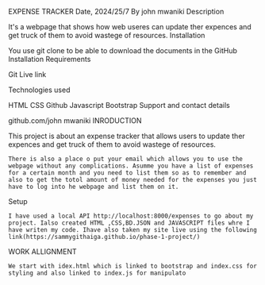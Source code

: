 EXPENSE TRACKER
Date, 2024/25/7
By john mwaniki
Description

It's a webpage that shows how web useres can update ther expences and get truck of them to avoid wastege of resources.
Installation

You use git clone to be able to download the documents in the GitHub
Installation Requirements

Git
Live link

Technologies used

HTML CSS Github Javascript Bootstrap
Support and contact details

github.com/john mwaniki
INRODUCTION

This project is about an expense tracker that allows users to update ther expences and get truck of them to avoid wastege of resources.

    There is also a place o put your email which allows you to use the webpage without any complications. Asumme you have a list of expenses for a certain month and you need to list them so as to remember and also to get the totol amount of money needed for the expenses you just have to log into he webpage and list them on it.

Setup

    I have used a local API http://localhost:8000/expenses to go about my project. Ialso created HTML ,CSS,BD.JSON and JAVASCRIPT files whre I have writen my code. Ihave also taken my site live using the following link(https://sammygithaiga.github.io/phase-1-project/)

WORK ALLIGNMENT

    We start with idex.html which is linked to bootstrap and index.css for styling and also linked to index.js for manipulato